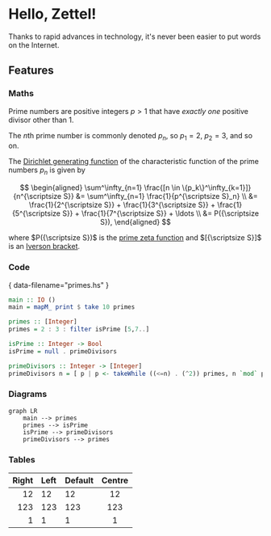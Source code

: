 # Hello, Zettel!

Thanks to rapid advances in technology, it's never been easier to put words on the Internet.

## Features

### Maths

Prime numbers are positive integers $p > 1$ that have _exactly one_ positive divisor other than $1$.

The $n$th prime number is commonly denoted $p_n$, so $p_1 = 2$, $p_2 = 3$, and so on.

The [Dirichlet generating function] of the characteristic function of the prime numbers $p_n$ is given by

$$
\begin{aligned}
\sum^\infty_{n=1} \frac{[n \in \{p_k\}^\infty_{k=1}]}{n^{\scriptsize S}} &= \sum^\infty_{n=1} \frac{1}{p^{\scriptsize S}_n} \\
	&= \frac{1}{2^{\scriptsize S}} + \frac{1}{3^{\scriptsize S}} + \frac{1}{5^{\scriptsize S}} + \frac{1}{7^{\scriptsize S}} + \ldots \\
	&= P({\scriptsize S}),
\end{aligned}
$$

where $P({\scriptsize S})$ is the [prime zeta function] and $[{\scriptsize S}]$ is an [Iverson bracket].

[Dirichlet generating function]: https://mathworld.wolfram.com/DirichletGeneratingFunction.html
[prime zeta function]: https://mathworld.wolfram.com/PrimeZetaFunction.html
[Iverson bracket]: https://mathworld.wolfram.com/IversonBracket.html

### Code

{ data-filename="primes.hs" }
```haskell
main :: IO ()
main = mapM_ print $ take 10 primes

primes :: [Integer]
primes = 2 : 3 : filter isPrime [5,7..]

isPrime :: Integer -> Bool
isPrime = null . primeDivisors

primeDivisors :: Integer -> [Integer]
primeDivisors n = [ p | p <- takeWhile ((<=n) . (^2)) primes, n `mod` p == 0 ]
```

### Diagrams

```mermaid
graph LR
	main --> primes
	primes --> isPrime
	isPrime --> primeDivisors
	primeDivisors --> primes
```

### Tables

| Right | Left | Default | Centre |
|------:|:-----|---------|:------:|
|   12  |  12  |    12   |    12  |
|  123  |  123 |   123   |   123  |
|    1  |    1 |     1   |     1  |
